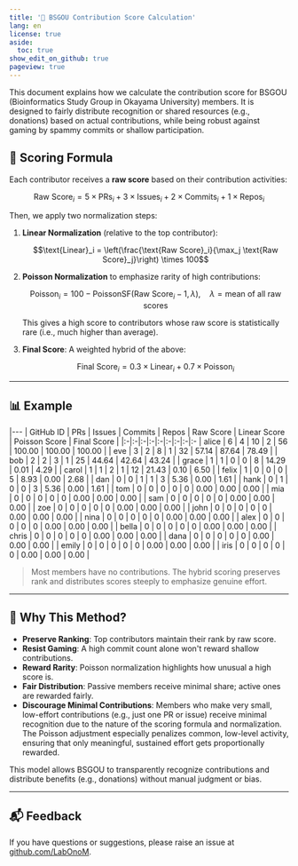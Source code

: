 ```yaml
---
title: '🐝 BSGOU Contribution Score Calculation'
lang: en
license: true
aside:
  toc: true
show_edit_on_github: true
pageview: true
---
```


This document explains how we calculate the contribution score for BSGOU (Bioinformatics Study Group in Okayama University) members. It is designed to fairly distribute recognition or shared resources (e.g., donations) based on actual contributions, while being robust against gaming by spammy commits or shallow participation.

## 📐 Scoring Formula

Each contributor receives a **raw score** based on their contribution activities:


$$\text{Raw Score}_i = 5 \times \text{PRs}_i + 3 \times \text{Issues}_i + 2 \times \text{Commits}_i + 1 \times \text{Repos}_i$$

Then, we apply two normalization steps:

1. **Linear Normalization** (relative to the top contributor):
   
   $$\text{Linear}_i = \left(\frac{\text{Raw Score}_i}{\max_j \text{Raw Score}_j}\right) \times 100$$

2. **Poisson Normalization** to emphasize rarity of high contributions:

   $$\text{Poisson}_i = 100 - \text{PoissonSF}(\text{Raw Score}_i - 1, \lambda), \quad \lambda = \text{mean of all raw scores}$$

   This gives a high score to contributors whose raw score is statistically rare (i.e., much higher than average).

3. **Final Score**: A weighted hybrid of the above:

   $$\text{Final Score}_i = 0.3 \times \text{Linear}_i + 0.7 \times \text{Poisson}_i$$

---

## 📊 Example

|---
| GitHub ID | PRs | Issues | Commits | Repos | Raw Score | Linear Score | Poisson Score | Final Score |
|:-|:-|:-|:-|:-|:-|:-|:-|:-
| alice     | 6   | 4      | 10      | 2      | 56         | 100.00     | 100.00       | 100.00         |
| eve       | 3   | 2      | 8       | 1      | 32         | 57.14      | 87.64        | 78.49          |
| bob       | 2   | 2      | 3       | 1      | 25         | 44.64      | 42.64        | 43.24          |
| grace     | 1   | 1      | 0       | 0      | 8          | 14.29      | 0.01         | 4.29           |
| carol     | 1   | 1      | 2       | 1      | 12         | 21.43      | 0.10         | 6.50           |
| felix     | 1   | 0      | 0       | 0      | 5          | 8.93       | 0.00         | 2.68           |
| dan       | 0   | 0      | 1       | 1      | 3          | 5.36       | 0.00         | 1.61           |
| hank      | 0   | 1      | 0       | 0      | 3          | 5.36       | 0.00         | 1.61           |
| tom       | 0   | 0      | 0       | 0      | 0          | 0.00       | 0.00         | 0.00           |
| mia       | 0   | 0      | 0       | 0      | 0          | 0.00       | 0.00         | 0.00           |
| sam       | 0   | 0      | 0       | 0      | 0          | 0.00       | 0.00         | 0.00           |
| zoe       | 0   | 0      | 0       | 0      | 0          | 0.00       | 0.00         | 0.00           |
| john      | 0   | 0      | 0       | 0      | 0          | 0.00       | 0.00         | 0.00           |
| nina      | 0   | 0      | 0       | 0      | 0          | 0.00       | 0.00         | 0.00           |
| alex      | 0   | 0      | 0       | 0      | 0          | 0.00       | 0.00         | 0.00           |
| bella     | 0   | 0      | 0       | 0      | 0          | 0.00       | 0.00         | 0.00           |
| chris     | 0   | 0      | 0       | 0      | 0          | 0.00       | 0.00         | 0.00           |
| dana      | 0   | 0      | 0       | 0      | 0          | 0.00       | 0.00         | 0.00           |
| emily     | 0   | 0      | 0       | 0      | 0          | 0.00       | 0.00         | 0.00           |
| iris      | 0   | 0      | 0       | 0      | 0          | 0.00       | 0.00         | 0.00           |

> Most members have no contributions. The hybrid scoring preserves rank and distributes scores steeply to emphasize genuine effort.

---

## 🤔 Why This Method?

- **Preserve Ranking**: Top contributors maintain their rank by raw score.
- **Resist Gaming**: A high commit count alone won't reward shallow contributions.
- **Reward Rarity**: Poisson normalization highlights how unusual a high score is.
- **Fair Distribution**: Passive members receive minimal share; active ones are rewarded fairly.
- **Discourage Minimal Contributions**: Members who make very small, low-effort contributions (e.g., just one PR or issue) receive minimal recognition due to the nature of the scoring formula and normalization. The Poisson adjustment especially penalizes common, low-level activity, ensuring that only meaningful, sustained effort gets proportionally rewarded.

This model allows BSGOU to transparently recognize contributions and distribute benefits (e.g., donations) without manual judgment or bias.

---

## 📬 Feedback

If you have questions or suggestions, please raise an issue at [github.com/LabOnoM](https://github.com/LabOnoM).
